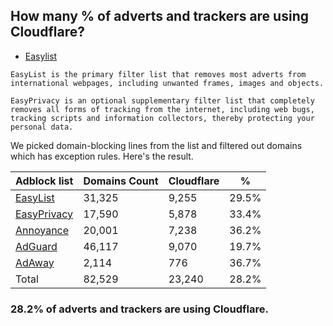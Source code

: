 ## How many % of adverts and trackers are using Cloudflare?


- [Easylist](https://web.archive.org/web/20210516110248/https://easylist.to/)
```
EasyList is the primary filter list that removes most adverts from international webpages, including unwanted frames, images and objects.

EasyPrivacy is an optional supplementary filter list that completely removes all forms of tracking from the internet, including web bugs, tracking scripts and information collectors, thereby protecting your personal data.
```


We picked domain-blocking lines from the list and filtered out domains which has exception rules.
Here's the result.


| Adblock list | Domains Count | Cloudflare | % |
| --- | --- | --- | --- |
| [EasyList](https://easylist.to/easylist/easylist.txt) | 31,325 | 9,255 | 29.5% |
| [EasyPrivacy](https://easylist.to/easylist/easyprivacy.txt) | 17,590 | 5,878 | 33.4% |
| [Annoyance](https://secure.fanboy.co.nz/fanboy-annoyance.txt) | 20,001 | 7,238 | 36.2% |
| [AdGuard](https://adguardteam.github.io/AdGuardSDNSFilter/Filters/filter.txt) | 46,117 | 9,070 | 19.7% |
| [AdAway](https://raw.githubusercontent.com/AdAway/adaway.github.io/master/hosts.txt) | 2,114 | 776 | 36.7% |
| Total | 82,529 | 23,240 | 28.2% |


### 28.2% of adverts and trackers are using Cloudflare.